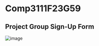 # Comp3111F23G59
## Project Group Sign-Up Form
![image](https://github.com/CheungHin-Hiu/Comp3111F23G59/assets/140736765/8144739d-6acc-4639-a300-1381347ab543)

